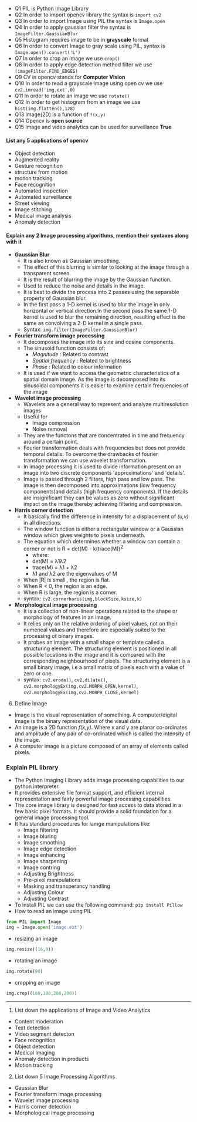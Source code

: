 * Q1 PIL is Python Image Library
* Q2 In order to import opencv library the syntax is `import cv2`
* Q3 In order to import Image using PIL the syntax is `Image.open`
* Q4 In order to apply gaussian filter the syntax is `ImageFilter.GaussianBlur`
* Q5 Histogram requires image to be in **grayscale** format
* Q6 In order to convert Image to gray scale using PIL, syntax is `Image.open().convert('L')`
* Q7 In order to crop an image we use `crop()`
* Q8 In order to apply edge detection method filter we use `(imageFilter.FIND_EDGES)`
* Q9 CV in opencv stands for **Computer Vision**
* Q10 In order to read a grayscale image using open cv we use `cv2.imread('img.ext',0)`
* Q11 In order to rotate an image we use `rotate()`
* Q12 In order to get histogram from an image we use `hist(img.flatten(),128)`
* Q13 Image(2D) is a function of `f(x,y)`
* Q14 Opencv is **open source**
* Q15 Image and video analytics can be used for surveillance **True**
#### List any 5 applications of opencv
- Object detection
- Augmented reality
- Gesture recognition
- structure from motion
- motion tracking
- Face recognition
- Automated inspection
- Automated surveillance
- Street viewing
- Image stitching
- Medical image analysis
- Anomaly detection

#### Explain any 2 Image processing algorithms, mention their syntaxes along with it
- **Gaussian Blur**
	+ It is also known as Gaussian smoothing.
	+ The effect of this blurring is similar to looking at the image through a transparent screen.
	+ It is the result of blurring the image by the Gaussian function.
	+ Used to reduce the noise and details in the image.
	+ It is best to divide the process into 2 passes using the separable property of Gaussian blur.
	+ In the first pass a 1-D kernel is used to blur the image in only horizontal or vertical direction.In the second pass the same 1-D kernel is used to blur the remaining direction, resulting effect is the same as convolving a 2-D kernel in a single pass.
	+ Syntax: `img.filter(ImageFilter.GaussianBlur)`
- **Fourier transform image processing**
	+ It decomposes the image into its sine and cosine components.
	+ The sinusoid function consists of:
		* _Magnitude_ : Related to contrast
		* _Spatial frequency_ : Related to brightness
		* _Phase_ : Related to colour information
	+ It is used if we want to access the geometric characteristics of a spatial domain image. As the image is decomposed into its sinusoidal components it is easier to examine certain frequencies of the image
- **Wavelet image processing**
	+ Wavelets are a general way to represent and analyze multiresolution images
	+ Useful for	
		* Image compression
		* Noise removal
	+ They are the functons that are concentrated in time and frequency around a certain point.
	+ Fourier transformation deals with frequencies but does not provide temporal details. To overcome the drawbacks of fourier transformation we can use wavelet transformation.
	+ In image processing it is used to divide information present on an image into two discrete components 'approximations' and 'details'.
	+ Image is passed through 2 filters, high pass and low pass. The image is then decomposed into approximations (low frequency components)and details (high frequency components). If the details are insignificant they can be values as zero without significant impact on the image thereby achieving filtering and compression.
- **Harris corner detection**
	+ It basically find the difference in intensity for a displacement of *(u,v)* in all directions.
	+ The window function is either a rectangular window or a Gaussian window which gives weights to pixels underneath.
	+ The equation which determines whether a window can contain a corner or not is R = det(M) - k(trace(M))<sup>2</sup>
		* where:
		* det(M) = λ1λ2
		* trace(M) = λ1 + λ2
		* λ1 and λ2 are the eigenvalues of M
	+ When |R| is small , the region is flat.
	+ When R < 0, the region is an edge.
	+ When R is large, the region is a corner.
	+ syntax: `cv2.cornerharis(img,blockSize,ksize,k)`
- **Morphological image processing**
	+ It is a collection of non-linear operations related to the shape or morphology of features in an image.
	+ It relies only on the relative ordering of pixel values, not on their numerical values and therefore are especially suited to the processing of binary images.
	+ It probes an image with a small shape or template called a structuring element. The structuring element is positioned in all possible locations in the image and it is compared with the corresponding neighbourhood of pixels. The structuring element is a small binary image, i.e a small matrix of pixels each with a value of zero or one.
	+ syntax: `cv2.erode()`, `cv2.dilate()`, `cv2.morphologyEx(img,cv2.MORPH_OPEN,kernel)`, `cv2.morphologyEx(img,cv2.MORPH_CLOSE,kernel)`
6. Define Image
- Image is the visual representation of something. A computer/digital image is the binary representation of the visual data.
- An image is a 2D function *f(x,y)*. Where x and y are planar co-ordinates and amplitude of any pair of co-ordinated which is called the intensity of the image.
- A computer image is a picture composed of an array of elements called pixels.

### Explain PIL library
- The Python Imaging Library adds image processing capabilities to our python interpreter.
- It provides extensive file format support, and efficient internal representation and fairly powerful image processing capabilities.
- The core image library is designed for fast access to data stored in a few basic pixel formats. It should provide a solid foundation for a general image processing tool.
- It has standard procedures for iamge manipulations like:
	+ Image filtering
	+ Image bluring
	+ Image smoothing
	+ Image edge detection
	+ Image enhancing
	+ Image sharpening
	+ Image contring
	+ Adjusting Brightness
	+ Pre-pixel manipulations
	+ Masking and transperancy handling
	+ Adjusting Colour
	+ Adjusting Contrast
- To install PIL we can use the following command: `pip install Pillow`
- How to read an image using PIL
```python
from PIL import Image
img = Image.open('image.ext')
```
- resizing an image
```python
img.resize((16,9))
```
- rotating an image
```python
img.rotate(90)
```
- cropping an image
```python
img.crop((100,100,200,200))
```

----
1. List down the applications of Image and Video Analytics
- Content moderation
- Text detection
- Video segment detecton
- Face recognition
- Object detection
- Medical Imaging
- Anomaly detection in products
- Motion tracking

2. List down 5 Image Processing Algorithms
* Gaussian Blur
* Fourier transform image processing
* Wavelet image processing
* Harris corner detection
* Morphological image processing